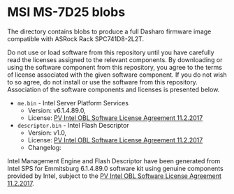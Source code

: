 # MSI MS-7D25 blobs

The directory contains blobs to produce a full Dasharo firmware image
compatible with ASRock Rack SPC741D8-2L2T.

Do not use or load software from this repository until you have carefully read
the licenses assigned to the relevant components. By downloading or using the
software component from this repository, you agree to the terms of license
associated with the given software component. If you do not wish to so agree,
do not install or use the software from this repository. Association of the
software components and licenses is presented below.

* `me.bin` - Intel Server Platform Services
  * Version: v6.1.4.89.0,
  * License: [PV Intel OBL Software License Agreement 11.2.2017][INTEL SLA]
* `descriptor.bin` - Intel Flash Descriptor
  * Version: v1.0,
  * License: [PV Intel OBL Software License Agreement 11.2.2017][INTEL SLA]
  * Changelog:

Intel Management Engine and Flash Descriptor have been generated from Intel
SPS for Emmitsburg 6.1.4.89.0 software kit using genuine components provided by
Intel, subject to the [PV Intel OBL Software License Agreement 11.2.2017][INTEL SLA].

[INTEL SLA]: ../../licenses/pv%20intel%20obl%20software%20license%20agreement%2011.2.2017.pdf
